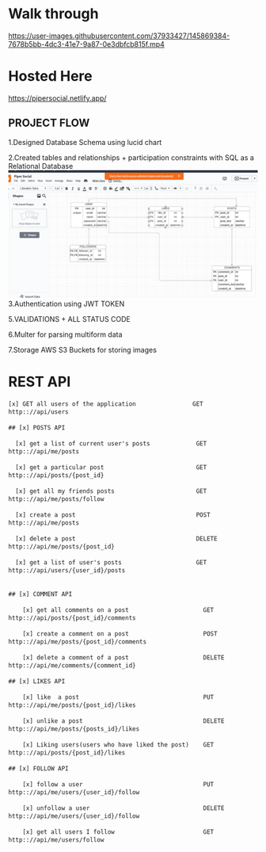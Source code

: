 # Walk through

https://user-images.githubusercontent.com/37933427/145869384-7678b5bb-4dc3-41e7-9a87-0e3dbfcb815f.mp4


# Hosted Here
https://pipersocial.netlify.app/
## PROJECT FLOW

1.Designed Database Schema using lucid chart

2.Created tables and relationships + participation constraints with SQL as a Relational Database
![](server/Piper.png)
3.Authentication using JWT TOKEN  

5.VALIDATIONS + ALL STATUS CODE

6.Multer for parsing multiform data

7.Storage AWS S3 Buckets for storing images 

# REST API


    [x] GET all users of the application                GET       http:://api/users

    ## [x] POSTS API

      [x] get a list of current user's posts             GET      http:://api/me/posts

      [x] get a particular post                          GET      http:://api/posts/{post_id}

      [x] get all my friends posts                       GET      http:://api/me/posts/follow

      [x] create a post                                  POST     http:://api/me/posts

      [x] delete a post                                  DELETE   http:://api/me/posts/{post_id}

      [x] get a list of user's posts                     GET      http:://api/users/{user_id}/posts


    ## [x] COMMENT API

        [x] get all comments on a post                     GET      http:://api/posts/{post_id}/comments

        [x] create a comment on a post                     POST     http:://api/me/posts/{post_id}/comments

        [x] delete a comment of a post                     DELETE   http:://api/me/comments/{comment_id}

    ## [x] LIKES API

        [x] like  a post                                   PUT      http:://api/me/posts/{post_id}/likes

        [x] unlike a post                                  DELETE   http:://api/me/posts/{posts_id}/likes

        [x] Liking users(users who have liked the post)    GET      http:://api/posts/{post_id}/likes

    ## [x] FOLLOW API

        [x] follow a user                                  PUT      http:://api/me/users/{user_id}/follow

        [x] unfollow a user                                DELETE   http:://api/me/users/{user_id}/follow

        [x] get all users I follow                         GET      http:://api/me/users/follow




